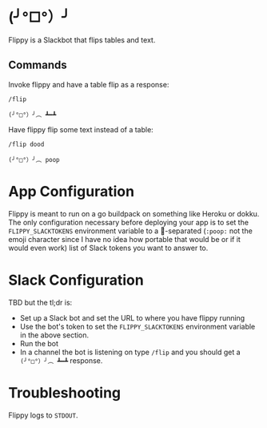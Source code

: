 # (╯°□°）╯
Flippy is a Slackbot that flips tables and text.

## Commands
Invoke flippy and have a table flip as a response:

`/flip`

`(╯°□°）╯︵ ┻━┻`

Have flippy flip some text instead of a table:

`/flip dood`

`(╯°□°）╯︵ poop`

# App Configuration
Flippy is meant to run on a go buildpack on something like Heroku or dokku. The only configuration necessary before deploying your app is to set the `FLIPPY_SLACKTOKENS` environment variable to a :poop:-separated (`:poop:` not the emoji character since I have no idea how portable that would be or if it would even work) list of Slack tokens you want to answer to.

# Slack Configuration
TBD but the tl;dr is:

* Set up a Slack bot and set the URL to where you have flippy running
* Use the bot's token to set the `FLIPPY_SLACKTOKENS` environment variable in the above section.
* Run the bot
* In a channel the bot is listening on type `/flip` and you should get a `(╯°□°）╯︵ ┻━┻` response.

# Troubleshooting
Flippy logs to `STDOUT`.
